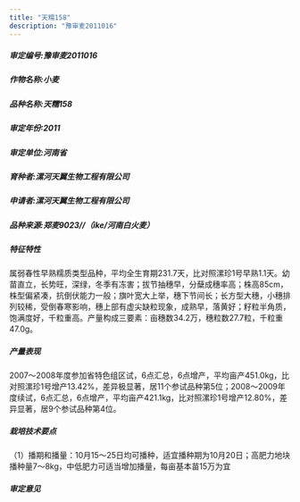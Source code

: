 ```yaml
---
title: "天糯158"
description: "豫审麦2011016"
---
```

##### 审定编号:豫审麦2011016

##### 作物名称:小麦

##### 品种名称:天糯158

##### 审定年份:2011

##### 审定单位:河南省

##### 育种者:漯河天翼生物工程有限公司

##### 申请者:漯河天翼生物工程有限公司

##### 品种来源:郑麦9023//（ike/河南白火麦）

##### 特征特性
属弱春性早熟糯质类型品种，平均全生育期231.7天，比对照漯珍1号早熟1.1天。幼苗直立，长势旺，深绿，冬季有冻害；拔节抽穗早，分蘖成穗率高；株高85cm，株型偏紧凑，抗倒伏能力一般；旗叶宽大上举，穗下节间长；长方型大穗，小穗排列较稀，受倒春寒影响，穗上部有虚尖缺粒现象，成熟早，落黄好；籽粒半角质，饱满度好，千粒重高。产量构成三要素：亩穗数34.2万，穗粒数27.7粒，千粒重47.0g。

##### 产量表现
2007～2008年度参加省特色组区试，6点汇总，6点增产，平均亩产451.0kg，比对照漯珍1号增产13.42%，差异极显著，居11个参试品种第5位；2008～2009年度续试，6点汇总，6点增产，平均亩产421.1kg，比对照漯珍1号增产12.80%，差异显著，居9个参试品种第4位。

##### 栽培技术要点
（1）播期和播量：10月15～25日均可播种，适宜播种期为10月20日；高肥力地块播种量7～8kg，中低肥力可适当增加播量，每亩基本苗15万为宜

##### 审定意见

